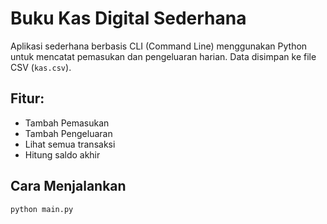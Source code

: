 # Buku Kas Digital Sederhana

Aplikasi sederhana berbasis CLI (Command Line) menggunakan Python untuk mencatat pemasukan dan pengeluaran harian. Data disimpan ke file CSV (`kas.csv`).

## Fitur:
- Tambah Pemasukan
- Tambah Pengeluaran
- Lihat semua transaksi
- Hitung saldo akhir

## Cara Menjalankan

```bash
python main.py
